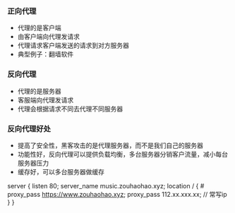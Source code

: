### 正向代理
  - 代理的是客户端
  - 由客户端向代理发请求
  - 代理请求客户端发送的请求到对方服务器
  - 典型例子：翻墙软件

### 反向代理
  - 代理的是服务器
  - 客服端向代理发请求
  - 代理会根据请求不同去代理不同服务器

### 反向代理好处
  - 提高了安全性，黑客攻击的是代理服务器，而不是我们自己的服务器
  - 功能性好，反向代理可以提供负载均衡，多台服务器分销客户流量，减小每台服务器压力
  - 缓存好，可以多台服务器做缓存

server {
  listen 80;
  server_name music.zouhaohao.xyz;
  location / {
    # proxy_pass https://www.zouhaohao.xyz;
    proxy_pass 112.xx.xxx.xx; // 常写ip
  }
}